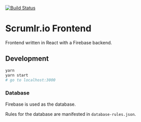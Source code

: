 [![Build Status](https://travis-ci.org/masinio/scrumlr.io.svg?branch=master)](https://travis-ci.org/masinio/scrumlr.io)

# Scrumlr.io Frontend

Frontend written in React with a Firebase backend.

## Development

```bash
yarn
yarn start
# go to localhost:3000
```

### Database

Firebase is used as the database.

Rules for the database are manifested in `database-rules.json`.